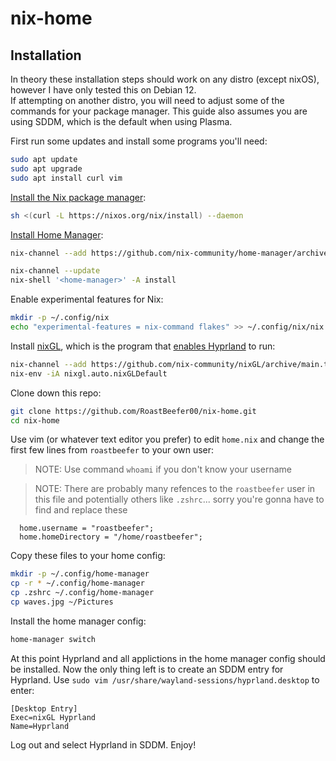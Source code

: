 # nix-home
## Installation
In theory these installation steps should work on any distro (except nixOS), however I have only tested this on Debian 12.  
If attempting on another distro, you will need to adjust some of the commands for your package manager.
This guide also assumes you are using SDDM, which is the default when using Plasma.

First run some updates and install some programs you'll need:
```bash
sudo apt update
sudo apt upgrade
sudo apt install curl vim
```

[Install the Nix package manager](https://nixos.org/download/):
```bash
sh <(curl -L https://nixos.org/nix/install) --daemon
```

[Install Home Manager](https://nix-community.github.io/home-manager/index.xhtml#sec-install-standalone):
```bash
nix-channel --add https://github.com/nix-community/home-manager/archive/master.tar.gz home-manager

nix-channel --update
nix-shell '<home-manager>' -A install
```

Enable experimental features for Nix:
```bash
mkdir -p ~/.config/nix
echo "experimental-features = nix-command flakes" >> ~/.config/nix/nix.conf
```

Install [nixGL](https://github.com/nix-community/nixGL), which is the program that [enables Hyprland](https://wiki.hyprland.org/Nix/Hyprland-on-other-distros/) to run:
```bash
nix-channel --add https://github.com/nix-community/nixGL/archive/main.tar.gz nixgl && nix-channel --update
nix-env -iA nixgl.auto.nixGLDefault
```

Clone down this repo:
```bash
git clone https://github.com/RoastBeefer00/nix-home.git
cd nix-home
```

Use vim (or whatever text editor you prefer) to edit `home.nix` and change the first few lines from `roastbeefer` to your own user:
> NOTE: Use command `whoami` if you don't know your username

> NOTE: There are probably many refences to the `roastbeefer` user in this file and potentially others like `.zshrc`... sorry you're gonna have to find and replace these
```
  home.username = "roastbeefer";
  home.homeDirectory = "/home/roastbeefer";
```

Copy these files to your home config:
```bash
mkdir -p ~/.config/home-manager
cp -r * ~/.config/home-manager
cp .zshrc ~/.config/home-manager
cp waves.jpg ~/Pictures
```

Install the home manager config:
```bash
home-manager switch
```

At this point Hyprland and all applictions in the home manager config should be installed.
Now the only thing left is to create an SDDM entry for Hyprland.  Use `sudo vim /usr/share/wayland-sessions/hyprland.desktop` to enter:
```
[Desktop Entry]
Exec=nixGL Hyprland
Name=Hyprland
```

Log out and select Hyprland in SDDM.  Enjoy!
